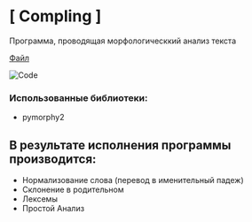# [ Compling ]
Программа, проводящая морфологическкий анализ текста

[Файл](https://github.com/amaliyazar/compling/blob/master/7.py)

![Code](Users/amaliya/Desktop/Снимок%20экрана%202018-11-15%20в%2015.38.48.png)
### Использованные библиотеки:
* pymorphy2

## В результате исполнения программы производится:
* Нормализование слова (перевод в именительный падеж)
* Склонение в родительном
* Лексемы
* Простой Анализ
